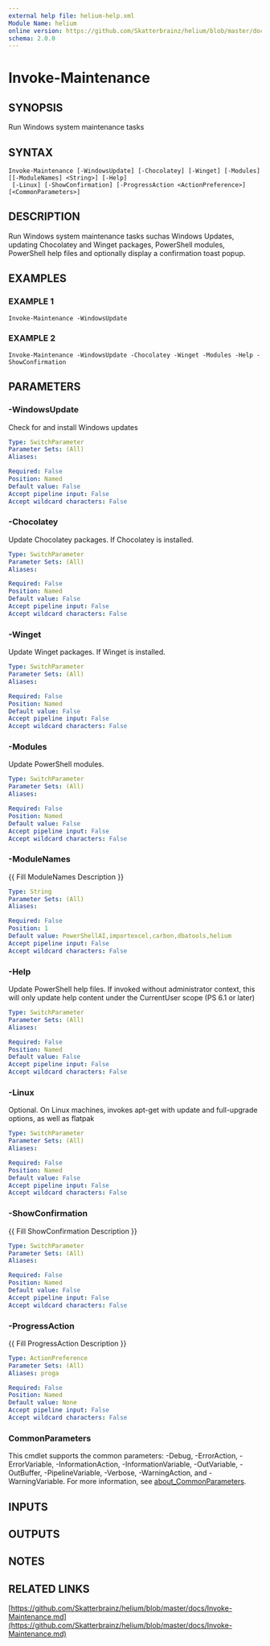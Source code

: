 ```yaml
---
external help file: helium-help.xml
Module Name: helium
online version: https://github.com/Skatterbrainz/helium/blob/master/docs/Invoke-Maintenance.md
schema: 2.0.0
---
```


# Invoke-Maintenance

## SYNOPSIS
Run Windows system maintenance tasks

## SYNTAX

```
Invoke-Maintenance [-WindowsUpdate] [-Chocolatey] [-Winget] [-Modules] [[-ModuleNames] <String>] [-Help]
 [-Linux] [-ShowConfirmation] [-ProgressAction <ActionPreference>] [<CommonParameters>]
```

## DESCRIPTION
Run Windows system maintenance tasks suchas Windows Updates, updating
Chocolatey and Winget packages, PowerShell modules, PowerShell help files
and optionally display a confirmation toast popup.

## EXAMPLES

### EXAMPLE 1
```
Invoke-Maintenance -WindowsUpdate
```

### EXAMPLE 2
```
Invoke-Maintenance -WindowsUpdate -Chocolatey -Winget -Modules -Help -ShowConfirmation
```

## PARAMETERS

### -WindowsUpdate
Check for and install Windows updates

```yaml
Type: SwitchParameter
Parameter Sets: (All)
Aliases:

Required: False
Position: Named
Default value: False
Accept pipeline input: False
Accept wildcard characters: False
```

### -Chocolatey
Update Chocolatey packages.
If Chocolatey is installed.

```yaml
Type: SwitchParameter
Parameter Sets: (All)
Aliases:

Required: False
Position: Named
Default value: False
Accept pipeline input: False
Accept wildcard characters: False
```

### -Winget
Update Winget packages.
If Winget is installed.

```yaml
Type: SwitchParameter
Parameter Sets: (All)
Aliases:

Required: False
Position: Named
Default value: False
Accept pipeline input: False
Accept wildcard characters: False
```

### -Modules
Update PowerShell modules.

```yaml
Type: SwitchParameter
Parameter Sets: (All)
Aliases:

Required: False
Position: Named
Default value: False
Accept pipeline input: False
Accept wildcard characters: False
```

### -ModuleNames
{{ Fill ModuleNames Description }}

```yaml
Type: String
Parameter Sets: (All)
Aliases:

Required: False
Position: 1
Default value: PowerShellAI,importexcel,carbon,dbatools,helium
Accept pipeline input: False
Accept wildcard characters: False
```

### -Help
Update PowerShell help files.
If invoked without administrator context, this will
only update help content under the CurrentUser scope (PS 6.1 or later)

```yaml
Type: SwitchParameter
Parameter Sets: (All)
Aliases:

Required: False
Position: Named
Default value: False
Accept pipeline input: False
Accept wildcard characters: False
```

### -Linux
Optional.
On Linux machines, invokes apt-get with update and full-upgrade options, as well as flatpak

```yaml
Type: SwitchParameter
Parameter Sets: (All)
Aliases:

Required: False
Position: Named
Default value: False
Accept pipeline input: False
Accept wildcard characters: False
```

### -ShowConfirmation
{{ Fill ShowConfirmation Description }}

```yaml
Type: SwitchParameter
Parameter Sets: (All)
Aliases:

Required: False
Position: Named
Default value: False
Accept pipeline input: False
Accept wildcard characters: False
```

### -ProgressAction
{{ Fill ProgressAction Description }}

```yaml
Type: ActionPreference
Parameter Sets: (All)
Aliases: proga

Required: False
Position: Named
Default value: None
Accept pipeline input: False
Accept wildcard characters: False
```

### CommonParameters
This cmdlet supports the common parameters: -Debug, -ErrorAction, -ErrorVariable, -InformationAction, -InformationVariable, -OutVariable, -OutBuffer, -PipelineVariable, -Verbose, -WarningAction, and -WarningVariable. For more information, see [about_CommonParameters](http://go.microsoft.com/fwlink/?LinkID=113216).

## INPUTS

## OUTPUTS

## NOTES

## RELATED LINKS

[https://github.com/Skatterbrainz/helium/blob/master/docs/Invoke-Maintenance.md](https://github.com/Skatterbrainz/helium/blob/master/docs/Invoke-Maintenance.md)

